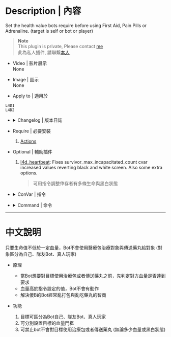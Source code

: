 # Description | 內容
Set the health value bots require before using First Aid, Pain Pills or Adrenaline. (target is self or bot or player)

> __Note__ <br/>
This plugin is private, Please contact [me](https://github.com/fbef0102/Game-Private_Plugin#私人插件列表-private-plugins-list)<br/>
此為私人插件, 請聯繫[本人](https://github.com/fbef0102/Game-Private_Plugin#私人插件列表-private-plugins-list)

* Video | 影片展示
<br/>None

* Image | 圖示
<br/>None

* Apply to | 適用於
```
L4D1
L4D2
```

* <details><summary>Changelog | 版本日誌</summary>

	* v2.2
		* Request by 壹梦
		* Add Cvars to tell if Target is self or teammate bot or teammate real player

	* v2.1
		* [By SilverShot](https://forums.alliedmods.net/showthread.php?t=338889)
</details>

* Require | 必要安裝
	1. [Actions](https://forums.alliedmods.net/showthread.php?t=336374)

* Optional | 輔助插件
	1. [l4d_heartbeat](https://forums.alliedmods.net/showthread.php?p=2687274): Fixes survivor_max_incapacitated_count cvar increased values reverting black and white screen. Also some extra options.
		> 可用指令調整倖存者有多條生命與黑白狀態

* <details><summary>ConVar | 指令</summary>

	* cfg/sourcemod/l4d_bot_healing.cfg
	```php
	// 0=Ignored. 1=Only allowing healing when self is black and white
	l4d_bot_healing_die_first_self "0"

	// 0=Ignored. 1=Only allowing healing when target bot is black and white
	l4d_bot_healing_die_first_target_bot "1"

	// 0=Ignored. 1=Only allowing healing when target player is black and white
	l4d_bot_healing_die_first_target_player "1"

	// 0=Ignored. 1=Only allowing giving pills when self is black and white
	l4d_bot_healing_die_pills_self "0"

	// 0=Ignored. 1=Only allowing giving pills when target bot is black and white
	l4d_bot_healing_die_pills_target_bot "0"

	// 0=Ignored. 1=Only allowing giving pills when target player is black and white
	l4d_bot_healing_die_pills_target_player "0"

	// Allow bots to use First Aid when self health is below this value. (0=Prohibit)
	l4d_bot_healing_first_self "30.0"

	// Allow bots to use First Aid when target bot health is below this value. (0=Prohibit)
	l4d_bot_healing_first_target_bot "30.0"

	// Allow bots to use First Aid when target player health is below this value. (0=Prohibit)
	l4d_bot_healing_first_target_player "30.0"

	// Allow bots to use Pills or Adrenaline when self health is below this value. (0=Prohibit)
	l4d_bot_healing_pills_self "50.0"

	// Allow bots to use Pills or Adrenaline when target bot health is below this value. (0=Prohibit)
	l4d_bot_healing_pills_target_bot "50.0"

	// Allow bots to use Pills or Adrenaline when target player health is below this value. (0=Prohibit)
	l4d_bot_healing_pills_target_player "50.0"
	```
</details>

* <details><summary>Command | 命令</summary>

	* **Enable/Disable Bunny Hopping for client**
		```php
		sm_bhop
		```
</details>

- - - -
# 中文說明
只要生命值不低於一定血量，Bot不會使用醫療包治療對象與傳送藥丸給對象 (對象區分為自己、隊友Bot、真人玩家)

* 原理
	* 當Bot想要對目標使用治療包或者傳送藥丸之前，先判定對方血量是否達到要求
	* 血量高於指令設定的值，Bot不會有動作
	* 解決傻B的Bot經常亂打包與亂吃藥丸的智商

* 功能
	1. 目標可區分為Bot自己、隊友Bot、真人玩家
	2. 可分別設置目標的血量門檻
	3. 可禁止bot不會對目標使用治療包或者傳送藥丸 (無論多少血量或黑白狀態)
